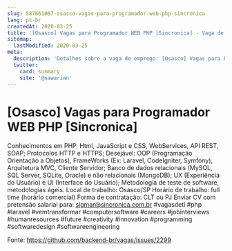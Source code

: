 ```yaml
---
slug: 587661067-osasco-vagas-para-programador-web-php-sincronica
lang: pt-br
createdAt: 2020-03-25
title: '[Osasco] Vagas para Programador WEB PHP [Sincronica] - Vaga de Emprego'
sitemap:
  lastModified: 2020-03-25
meta:
  description: 'Detalhes sobre a vaga de emprego: [Osasco] Vagas para Programador WEB PHP [Sincronica]'
  twitter:
    card: summary
    site: '@nawarian'
---
```


# [Osasco] Vagas para Programador WEB PHP [Sincronica]

Conhecimentos em PHP, Html, JavaScript e CSS, 
WebServices, API REST, SOAP;
Protocolos HTTP e HTTPS;
Desejável: OOP (Programação Orientação a Objetos), FrameWorks (Ex: Laravel, CodeIgniter, Symfony), Arquitetura MVC, Cliente Servidor; 
Banco de dados relacionais (MySQL, SQL Server, SQLite, Oracle) e não relacionais (MongoDB);
UX (Experiência do Usuário) e UI (Interface do Usuário);
Metodologia de teste de software, metodologias ágeis.
Local de trabalho: Osasco/SP
Horário de trabalho: full time (horário comercial)
Forma de contratação: CLT ou PJ
Enviar CV com pretensão salarial para: sigmar@sincronica.com.br
#vagasdeti #php #laravel #vemtransformar #computersoftware
#careers #jobinterviews #humanresources #future #creativity
#innovation #programming  #softwaredesign #softwareengineering

Fonte: https://github.com/backend-br/vagas/issues/2299